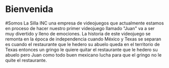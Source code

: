 # Bienvenida

#Somos La Silla INC una empresa de videojuegos que actualmente estamos en proceso de hacer nuestro primer videojuego llamado "Juan" va a ser muy divertido y lleno de emociones. La historia de este videojuego se remonta en la época de independencia cuando México y Texas se separan es cuando el restaurante que le hedero su abuelo queda en el territorio de Texas entonces un gringo le quiere quitar el restaurante que le hedero su abuelo pero Juan como todo buen mexicano lucha para que el gringo no le quite el restaurante.
